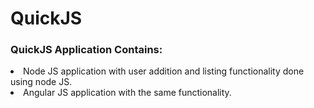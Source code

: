 # QuickJS


<h3>QuickJS Application Contains:</h3>
<li>Node JS application with user addition and listing functionality done using node JS.</li>
<li>Angular JS application with the same functionality.</li>

